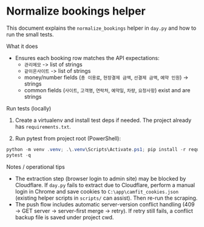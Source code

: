 # Normalize bookings helper

This document explains the `normalize_bookings` helper in `day.py` and how to run the small tests.

What it does
- Ensures each booking row matches the API expectations:
  - `관리메모` -> list of strings
  - `같이온사이트` -> list of strings
  - money/number fields (`총 이용료`, `현장결제 금액`, `선결제 금액`, `예약 인원`) -> strings
  - common fields (`사이트`, `고객명`, `연락처`, `예약일`, `차량`, `요청사항`) exist and are strings

Run tests (locally)

1. Create a virtualenv and install test deps if needed. The project already has `requirements.txt`.

2. Run pytest from project root (PowerShell):

```powershell
python -m venv .venv; .\.venv\Scripts\Activate.ps1; pip install -r requirements.txt; pip install pytest
pytest -q
```

Notes / operational tips
- The extraction step (browser login to admin site) may be blocked by Cloudflare. If `day.py` fails to extract due to Cloudflare, perform a manual login in Chrome and save cookies to `C:\app\camfit_cookies.json` (existing helper scripts in `scripts/` can assist). Then re-run the scraping.
- The push flow includes automatic server-version conflict handling (409 -> GET server -> server-first merge -> retry). If retry still fails, a conflict backup file is saved under project cwd.
